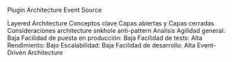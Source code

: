 Plugin Architecture
Event Source

Layered Architecture
    Conceptos clave
    Capas abiertas y Capas cerradas
    Consideraciones
        architecture snkhole anti-pattern
    Analisis
        Agilidad general: Baja
        Facilidad de puesta en producción: Baja
        Facilidad de tests: Alta
        Rendimiento: Bajo
        Escalabilidad: Baja
        Facilidad de desarrollo: Alta
Event-Driven Architecture